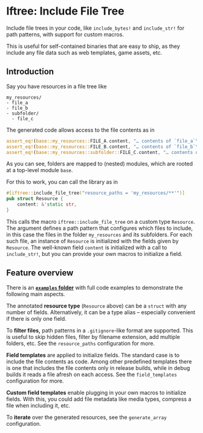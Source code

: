 # Iftree: Include File Tree

Include file trees in your code, like `include_bytes!` and `include_str!`
for path patterns, with support for custom macros.

This is useful for self-contained binaries that are easy to ship, as they
include any file data such as web templates, game assets, etc.

## Introduction

Say you have resources in a file tree like

```text
my_resources/
- file_a
- file_b
- subfolder/
  - file_c
```

The generated code allows access to the file contents as in

```rust
assert_eq!(base::my_resources::FILE_A.content, "… contents of `file_a`\n");
assert_eq!(base::my_resources::FILE_B.content, "… contents of `file_b`\n");
assert_eq!(base::my_resources::subfolder::FILE_C.content, "… contents of `file_c`\n");
```

As you can see, folders are mapped to (nested) modules, which are rooted at a
top-level module `base`.

For this to work, you can call the library as in

```rust
#[iftree::include_file_tree("resource_paths = 'my_resources/**'")]
pub struct Resource {
    content: &'static str,
}
```

This calls the macro `iftree::include_file_tree` on a custom type `Resource`.
The argument defines a path pattern that configures which files to include, in
this case the files in the folder `my_resources` and its subfolders. For each
such file, an instance of `Resource` is initialized with the fields given by
`Resource`. The well-known field `content` is initialized with a call to
`include_str!`, but you can provide your own macros to initialize a field.

## Feature overview

There is an
[**`examples` folder**](https://github.com/evolutics/iftree/tree/main/examples)
with full code examples to demonstrate the following main aspects.

The annotated **resource type** (`Resource` above) can be a `struct` with any
number of fields. Alternatively, it can be a type alias – especially convenient
if there is only one field.

To **filter files,** path patterns in a `.gitignore`-like format are supported.
This is useful to skip hidden files, filter by filename extension, add multiple
folders, etc. See the `resource_paths` configuration for more.

**Field templates** are applied to initialize fields. The standard case is to
include the file contents as code. Among other predefined templates there is one
that includes the file contents only in release builds, while in debug builds it
reads a file afresh on each access. See the `field_templates` configuration for
more.

**Custom field templates** enable plugging in your own macros to initialize
fields. With this, you could add file metadata like media types, compress a file
when including it, etc.

To **iterate** over the generated resources, see the `generate_array`
configuration.
